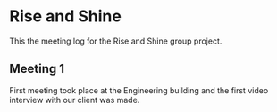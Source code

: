 Rise and Shine
==============

This the meeting log for the Rise and Shine group project.

Meeting 1
---------

First meeting took place at the Engineering building and the first video interview with our client was made.